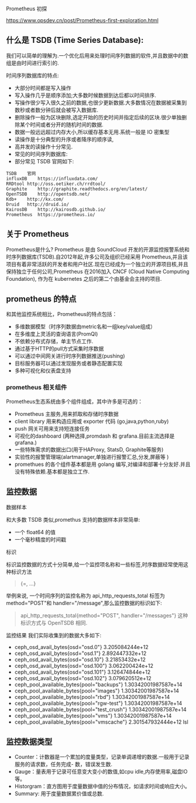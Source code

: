 Prometheus 初探

https://www.opsdev.cn/post/Prometheus-first-exploration.html



## 什么是 TSDB (Time Series Database):
我们可以简单的理解为.一个优化后用来处理时间序列数据的软件,并且数据中的数组是由时间进行索引的.

时间序列数据库的特点:
- 大部分时间都是写入操作
- 写入操作几乎是顺序添加;大多数时候数据到达后都以时间排序.
- 写操作很少写入很久之前的数据,也很少更新数据.大多数情况在数据被采集到数秒或者数分钟后就会被写入数据库.
- 删除操作一般为区块删除,选定开始的历史时间并指定后续的区块.很少单独删除某个时间或者分开的随机时间的数据.
- 数据一般远远超过内存大小,所以缓存基本无用.系统一般是 IO 密集型
- 读操作是十分典型的升序或者降序的顺序读,
- 高并发的读操作十分常见.
- 常见的时间序列数据库:
- 部分常见 TSDB 官网如下:
```
TSDB	官网
influxDB	https://influxdata.com/
RRDtool	http://oss.oetiker.ch/rrdtool/
Graphite	http://graphite.readthedocs.org/en/latest/
OpenTSDB	http://opentsdb.net/
Kdb+	http://kx.com/
Druid	http://druid.io/
KairosDB	http://kairosdb.github.io/
Prometheus	https://prometheus.io/
```

## 关于 Prometheus
Prometheus是什么?
Prometheus 是由 SoundCloud 开发的开源监控报警系统和时序列数据库(TSDB).自2012年起,许多公司及组织已经采用 Prometheus,并且该项目有着非常活跃的开发者和用户社区.现在已经成为一个独立的开源项目核,并且保持独立于任何公司,Prometheus 在2016加入 CNCF (Cloud Native Computing Foundation), 作为在 kubernetes 之后的第二个由基金会主持的项目.

## prometheus 的特点
和其他监控系统相比，Prometheus的特点包括：

- 多维数据模型（时序列数据由metric名和一组key/value组成）
- 在多维度上灵活的查询语言(PromQl)
- 不依赖分布式存储，单主节点工作.
- 通过基于HTTP的pull方式采集时序数据
- 可以通过中间网关进行时序列数据推送(pushing)
- 目标服务器可以通过发现服务或者静态配置实现
- 多种可视化和仪表盘支持

### prometheus 相关组件
Prometheus生态系统由多个组件组成，其中许多是可选的：

- Prometheus 主服务,用来抓取和存储时序数据
- client library 用来构造应用或 exporter 代码 (go,java,python,ruby)
- push 网关可用来支持短连接任务
- 可视化的dashboard (两种选择,promdash 和 grafana.目前主流选择是 grafana.)
- 一些特殊需求的数据出口(用于HAProxy, StatsD, Graphite等服务)
- 实验性的报警管理端(alartmanager,单独进行报警汇总,分发,屏蔽等 )
- promethues 的各个组件基本都是用 golang 编写,对编译和部署十分友好.并且没有特殊依赖.基本都是独立工作.


## 监控数据

数据样本

和大多数 TSDB 类似,promethus 支持的数据样本非常简单:

- 一个 float64 的值
- 一个毫秒精度的时间戳

标识

标识监控数据的方式十分简单,给一个监控项名称和一些标签,时序数据经常使用这种标识方法

> <metric name>{<label name>=<label value>, ...}

举例来说, 一个时间序列的监控名称为 api_http_requests_total 标签为 method="POST"和 handler="/message",那么监控数据的标识如下:

> api_http_requests_total{method="POST", handler="/messages"}
这种标识方式与 OpenTSDB 相同.

监控结果
我们实际收集到的数据大多如下:

- ceph_osd_avail_bytes{osd="osd.0"} 3.205084244e+12
- ceph_osd_avail_bytes{osd="osd.1"} 2.892447332e+12
- ceph_osd_avail_bytes{osd="osd.10"} 3.21853432e+12
- ceph_osd_avail_bytes{osd="osd.100"} 3.062200424e+12
- ceph_osd_avail_bytes{osd="osd.101"} 3.126474844e+12
- ceph_osd_avail_bytes{osd="osd.102"} 3.079620512e+12
- ceph_pool_available_bytes{pool="backups"} 1.30342001987587e+14
- ceph_pool_available_bytes{pool="images"} 1.30342001987587e+14
- ceph_pool_available_bytes{pool="rbd"} 1.30342001987587e+14
- ceph_pool_available_bytes{pool="rgw-test"} 1.30342001987587e+14
- ceph_pool_available_bytes{pool="test_crush"} 1.30342001987587e+14
- ceph_pool_available_bytes{pool="vms"} 1.30342001987587e+14
- ceph_pool_available_bytes{pool="vmscache"} 2.301547932444e+12
lsl

## 监控数据类型

- Counter：计数器是一个累加的度量类型，记录单调递增的数据.一般用于记录服务的请求数，任务完成- 数，错误发生数.
- Gauge：量表用于记录可任意变大变小的数值,如cpu idle,内存使用率,磁盘IO等。
- Historgram：直方图用于度量数据中值的分布情况，如请求时间或响应大小。
- Summary: 用于度量数据累价值或总数.